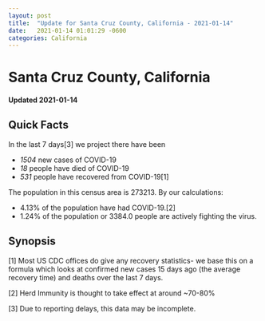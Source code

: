 ```yaml
---
layout: post
title:  "Update for Santa Cruz County, California - 2021-01-14"
date:   2021-01-14 01:01:29 -0600
categories: California
---
```


# Santa Cruz County, California
#### Updated 2021-01-14

## Quick Facts

In the last 7 days[3] we project there have been
- *1504* new cases of COVID-19
- *18* people have died of COVID-19
- *531* people have recovered from COVID-19[1]

The population in this census area is 273213. By our calculations:
- 4.13% of the population have had COVID-19.[2]
- 1.24% of the population or 3384.0 people are actively fighting the virus.

## Synopsis




[1] Most US CDC offices do give any recovery statistics- we base this on a formula which looks at confirmed new cases
15 days ago (the average recovery time) and deaths over the last 7 days.

[2] Herd Immunity is thought to take effect at around ~70-80%

[3] Due to reporting delays, this data may be incomplete.
 
    